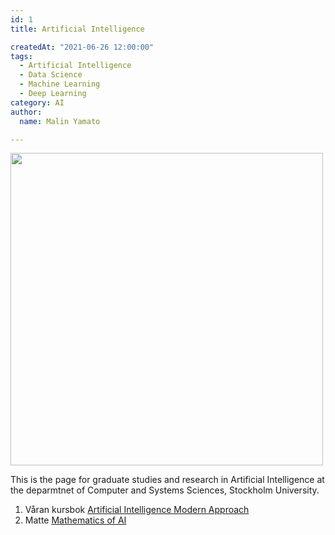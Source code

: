 ```yaml
---
id: 1
title: Artificial Intelligence

createdAt: "2021-06-26 12:00:00"
tags:
  - Artificial Intelligence
  - Data Science
  - Machine Learning
  - Deep Learning
category: AI
author:
  name: Malin Yamato

---
```

<img src="/images/aisu.png" width="500">

This is the page for graduate studies and research in Artificial Intelligence at the deparmtnet of Computer and Systems Sciences, Stockholm University.

1. Våran kursbok   [Artificial Intelligence Modern Approach]
2. Matte [Mathematics of AI]

[Artificial Intelligence Modern Approach]:https://aim.malin.jp/documents/AIMA-3rd-edition.pdf
[Mathematics of AI]: https://aim.malin.jp/documents/mml-book.pdf



